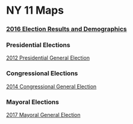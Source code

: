 # NY 11 Maps

### [2016 Election Results and Demographics](/2016_new.html)

### Presidential Elections

[2012 Presidential General Election](/2012_pres.html)

### Congressional Elections

[2014 Congressional General Election](/2014_cong.html)

### Mayoral Elections

[2017 Mayoral General Election](/2017_mayor.html)
